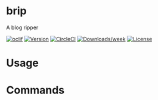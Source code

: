 brip
====

A blog ripper

[![oclif](https://img.shields.io/badge/cli-oclif-brightgreen.svg)](https://oclif.io)
[![Version](https://img.shields.io/npm/v/brip.svg)](https://npmjs.org/package/brip)
[![CircleCI](https://circleci.com/gh/abogaart/brip/tree/master.svg?style=shield)](https://circleci.com/gh/abogaart/brip/tree/master)
[![Downloads/week](https://img.shields.io/npm/dw/brip.svg)](https://npmjs.org/package/brip)
[![License](https://img.shields.io/npm/l/brip.svg)](https://github.com/abogaart/brip/blob/master/package.json)

<!-- toc -->
# Usage
<!-- usage -->
# Commands
<!-- commands -->
